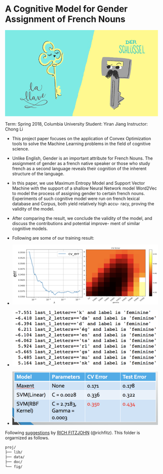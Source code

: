 # A Cognitive Model for Gender Assignment of French Nouns

![image](fig/fig7.png)

Term: Spring 2018, Columbia University
Student: Yiran Jiang
Instructor: Chong Li

+ This project paper focuses on the application of Convex Optimization tools to solve the Machine Learning problems in the field of cognitive science.
+ Unlike English, Gender is an important attribute for French Nouns. The assignment of gender as a french native speaker or those who study french as a second language reveals their cognition of the inherent structure of the language.
+ In this paper, we use Maximum Entropy Model and Support Vector Machine with the support of a shallow Neural Network model Word2Vec to model the process of assigning gender to certain french nouns.
Experiments of such cognitive model were run on french lexical database and Corpus, both yield relatively high accu- racy, proving the validity of the model.
+ After comparing the result, we conclude the validity of the model, and discuss the contributions and potential improve- ment of similar cognitive models.


+ Following are some of our training result: 
+ ![image](fig/fig4.png)
+ ![image](fig/fig6.png)
+ ![image](fig/fig5.png)





Following [suggestions](http://nicercode.github.io/blog/2013-04-05-projects/) by [RICH FITZJOHN](http://nicercode.github.io/about/#Team) (@richfitz). This folder is orgarnized as follows.

```
proj/
├── lib/
├── data/
├── doc/
└── fig/
```
